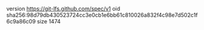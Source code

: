 version https://git-lfs.github.com/spec/v1
oid sha256:98d79db430523724cc3e0cb1e6bb61c810026a832f4c98e7d502c1f6c9a86c09
size 1474
